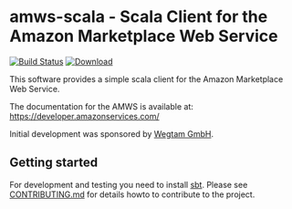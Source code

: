 # amws-scala - Scala Client for the Amazon Marketplace Web Service

[![Build Status](https://travis-ci.org/wegtam/amws-scala.svg?branch=master)](https://travis-ci.org/wegtam/amws-scala)
[ ![Download](https://api.bintray.com/packages/wegtam/free/amws-scala/images/download.svg) ](https://bintray.com/wegtam/free/amws-scala/_latestVersion)

This software provides a simple scala client for the Amazon Marketplace 
Web Service.

The documentation for the AMWS is available at: https://developer.amazonservices.com/

Initial development was sponsored by [Wegtam GmbH](https://www.wegtam.com).

## Getting started

For development and testing you need to install [sbt](http://www.scala-sbt.org/).
Please see [CONTRIBUTING.md](CONTRIBUTING.md) for details howto to contribute
to the project.
